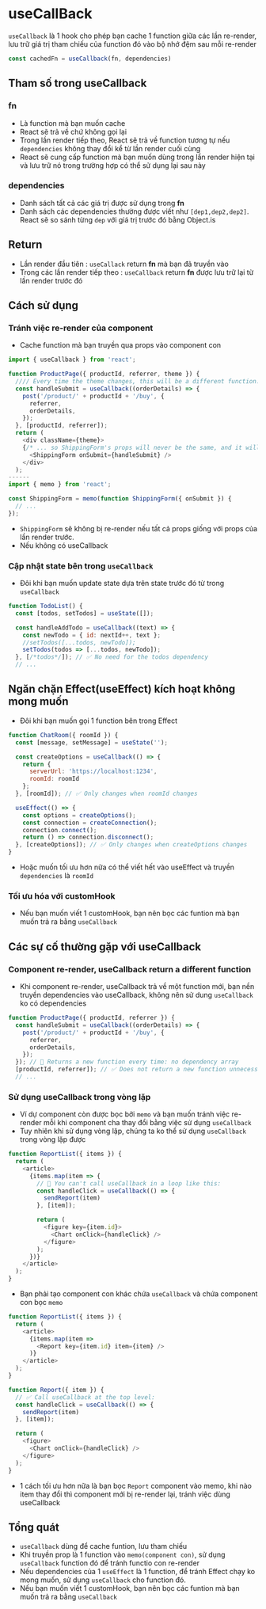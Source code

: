 # useCallBack
`useCallback` là 1 hook cho phép bạn cache 1 function giữa các lần re-render, lưu trữ giá trị tham chiếu của function đó vào bộ nhớ đệm sau mỗi re-render

```js
const cachedFn = useCallback(fn, dependencies)
```
## Tham số trong useCallback
### fn
- Là function mà bạn muốn cache
- React sẽ trả về chứ không gọi lại
- Trong lần render tiếp theo, React sẽ trả về function tương tự nếu `dependencies` không thay đổi kể từ lần render cuối cùng
- React sẽ cung cấp function mà bạn muốn dùng trong lần render hiện tại và lưu trữ nó trong trường hợp có thể sử dụng lại sau này
### dependencies
- Danh sách tất cả các giá trị được sử dụng trong **fn**
- Danh sách các dependencies thường được viết như `[dep1,dep2,dep2]`. React sẽ so sánh từng `dep` với giá trị trước đó bằng Object.is

## Return
- Lần render đầu tiên : `useCallack` return **fn** mà bạn đã truyền vào
- Trong các lần render tiếp theo : `useCallback` return **fn** được lưu trữ lại từ lần render trước đó
## Cách sử dụng
### Tránh việc re-render của component
- Cache function mà bạn truyền qua props vào component con
```js
import { useCallback } from 'react';

function ProductPage({ productId, referrer, theme }) {
  //// Every time the theme changes, this will be a different function...
  const handleSubmit = useCallback((orderDetails) => {
    post('/product/' + productId + '/buy', {
      referrer,
      orderDetails,
    });
  }, [productId, referrer]);
  return (
    <div className={theme}>
    {/* ... so ShippingForm's props will never be the same, and it will re-render every time */}
      <ShippingForm onSubmit={handleSubmit} />
    </div>
  );
------
import { memo } from 'react';

const ShippingForm = memo(function ShippingForm({ onSubmit }) {
  // ...
});
```
- `ShippingForm` sẽ không bị re-render nếu tất cả props giống với props của lần render trước.
- Nếu không có useCallback

### Cập nhật state bên trong `useCallback`
- Đôi khi bạn muốn update state dựa trên state trước đó từ trong `useCallback`
```js
function TodoList() {
  const [todos, setTodos] = useState([]);

  const handleAddTodo = useCallback((text) => {
    const newTodo = { id: nextId++, text };
    //setTodos([...todos, newTodo]);
    setTodos(todos => [...todos, newTodo]);
  }, [/*todos*/]); // ✅ No need for the todos dependency
  // ...
```
## Ngăn chặn Effect(useEffect) kích hoạt không mong muốn
- Đôi khi bạn muốn gọi 1 function bên trong Effect 
```js
function ChatRoom({ roomId }) {
  const [message, setMessage] = useState('');

  const createOptions = useCallback(() => {
    return {
      serverUrl: 'https://localhost:1234',
      roomId: roomId
    };
  }, [roomId]); // ✅ Only changes when roomId changes

  useEffect(() => {
    const options = createOptions();
    const connection = createConnection();
    connection.connect();
    return () => connection.disconnect();
  }, [createOptions]); // ✅ Only changes when createOptions changes
}
```
- Hoặc muốn tối ưu hơn nữa có thể viết hết vào useEffect và truyền `dependencies` là `roomId`

### Tối ưu hóa với customHook
- Nếu bạn muốn viết 1 customHook, bạn nên bọc các funtion mà bạn muốn trả ra bằng `useCallback`

## Các sự cố thường gặp với useCallback
### Component re-render, useCallback return a different function
- Khi component re-render, useCallback trả về một function mới, bạn nền truyền dependencies vào useCallback, không nên sử dung `useCallback` ko có dependencies
```js
function ProductPage({ productId, referrer }) {
  const handleSubmit = useCallback((orderDetails) => {
    post('/product/' + productId + '/buy', {
      referrer,
      orderDetails,
    });
  }); // 🔴 Returns a new function every time: no dependency array
  [productId, referrer]); // ✅ Does not return a new function unnecessarily
  // ...
```
### Sử dụng useCallback trong vòng lặp
- Ví dự component còn được bọc bởi `memo` và bạn muốn tránh việc re-render mỗi khi component cha thay đổi bằng việc sử dụng `useCallback`
- Tuy nhiên khi sử dụng vòng lặp, chúng ta ko thể sử dụng `useCallback` trong vòng lặp được

```js
function ReportList({ items }) {
  return (
    <article>
      {items.map(item => {
        // 🔴 You can't call useCallback in a loop like this:
        const handleClick = useCallback(() => {
          sendReport(item)
        }, [item]);

        return (
          <figure key={item.id}>
            <Chart onClick={handleClick} />
          </figure>
        );
      })}
    </article>
  );
}
```
- Bạn phải tạo component con khác chứa `useCallback` và chứa component con bọc `memo`
```js
function ReportList({ items }) {
  return (
    <article>
      {items.map(item =>
        <Report key={item.id} item={item} />
      )}
    </article>
  );
}

function Report({ item }) {
  // ✅ Call useCallback at the top level:
  const handleClick = useCallback(() => {
    sendReport(item)
  }, [item]);

  return (
    <figure>
      <Chart onClick={handleClick} />
    </figure>
  );
}
```
- 1 cách tối ưu hơn nữa là bạn bọc `Report` component vào memo, khi nào item thay đổi thì component mới bị re-render lại, tránh việc dùng useCallback

## Tổng quát
- `useCallback` dùng để cache funtion, lưu tham chiếu
- Khi truyền prop là 1 function vào `memo(component con)`, sử dụng `useCallback` function đó để tránh functio con re-render
- Nếu dependencies của 1 `useEffect` là 1 function, để tránh Effect chạy ko mong muốn, sử dụng `useCallback` cho function đó.
- Nếu bạn muốn viết 1 customHook, bạn nên bọc các funtion mà bạn muốn trả ra bằng `useCallback`
